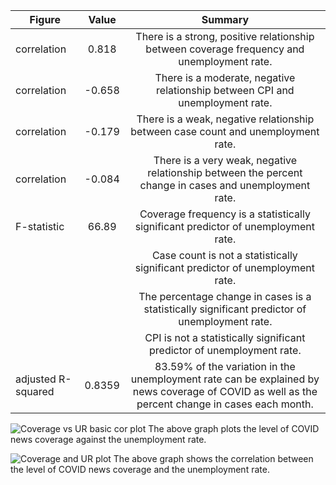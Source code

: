 | Figure     | Value | Summary |
|--------------|:-----:|:-----:|
| correlation | 0.818 | There is a strong, positive relationship between coverage frequency and unemployment rate. |
| correlation | -0.658 | There is a moderate, negative relationship between CPI and unemployment rate. |
| correlation | -0.179| There is a weak, negative relationship between case count and unemployment rate. |
| correlation | -0.084| There is a very weak, negative relationship between the percent change in cases and unemployment rate. |
| F-statistic | 66.89 | Coverage frequency is a statistically significant predictor of unemployment rate. |
| | | Case count is not a statistically significant predictor of unemployment rate. | 
| | | The percentage change in cases is a statistically significant predictor of unemployment rate. |
| | | CPI is not a statistically significant predictor of unemployment rate. | 
| adjusted R-squared | 0.8359 | 83.59% of the variation in the unemployment rate can be explained by news coverage of COVID as well as the percent change in cases each month. | 

![Coverage vs UR basic cor plot](https://github.com/rsv4fk/DS4002_Project1/assets/122950001/d792c54e-0954-4a6a-b43a-d7a7ce591bc1)
The above graph plots the level of COVID news coverage against the unemployment rate.

![Coverage and UR plot](https://github.com/rsv4fk/DS4002_Project1/assets/122950001/eacf7a87-a733-41a6-a5be-1dae51805389)
The above graph shows the correlation between the level of COVID news coverage and the unemployment rate. 

